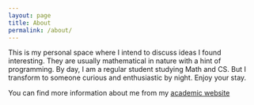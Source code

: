 ```yaml
---
layout: page
title: About
permalink: /about/
---
```


This is my personal space where I intend to discuss ideas I found interesting. They are usually mathematical in nature with a hint of programming. 
By day, I am a regular student studying Math and CS. But I transform to someone curious and enthusiastic by night. 
Enjoy your stay. 

You can find more information about me from my [academic website](https://ramcha24.github.io)
